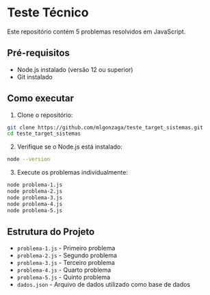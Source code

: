 # Teste Técnico

Este repositório contém 5 problemas resolvidos em JavaScript.

## Pré-requisitos

- Node.js instalado (versão 12 ou superior)
- Git instalado

## Como executar

1. Clone o repositório:
```bash
git clone https://github.com/mlgonzaga/teste_target_sistemas.git
cd teste_target_sistemas
```

2. Verifique se o Node.js está instalado:
```bash
node --version
```

3. Execute os problemas individualmente:
```bash
node problema-1.js
node problema-2.js
node problema-3.js
node problema-4.js
node problema-5.js
```

## Estrutura do Projeto

- `problema-1.js` - Primeiro problema
- `problema-2.js` - Segundo problema
- `problema-3.js` - Terceiro problema
- `problema-4.js` - Quarto problema
- `problema-5.js` - Quinto problema
- `dados.json` - Arquivo de dados utilizado como base de dados
